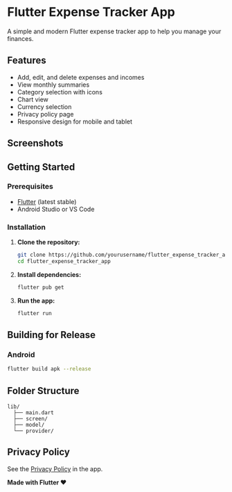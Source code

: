 # Flutter Expense Tracker App

A simple and modern Flutter expense tracker app to help you manage your finances.

## Features

- Add, edit, and delete expenses and incomes
- View monthly summaries
- Category selection with icons
- Chart view
- Currency selection
- Privacy policy page
- Responsive design for mobile and tablet


## Screenshots

<!-- Add screenshots here -->
<!-- ![Home Screen](screenshots/home.png) -->

## Getting Started

### Prerequisites

- [Flutter](https://flutter.dev/docs/get-started/install) (latest stable)
- Android Studio or VS Code

### Installation

1. **Clone the repository:**
    ```sh
    git clone https://github.com/yourusername/flutter_expense_tracker_app.git
    cd flutter_expense_tracker_app
    ```

2. **Install dependencies:**
    ```sh
    flutter pub get
    ```

3. **Run the app:**
    ```sh
    flutter run
    ```

## Building for Release

### Android

```sh
flutter build apk --release

```

## Folder Structure

```
lib/
  ├── main.dart
  ├── screen/
  ├── model/
  └── provider/
```

## Privacy Policy

See the [Privacy Policy](lib/screen/privacy_screen.dart) in the app.



**Made with Flutter ❤️**
